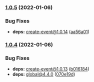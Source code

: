 ### [1.0.5](https://github.com/KenanY/trigger-event/compare/1.0.4...1.0.5) (2022-01-06)


### Bug Fixes

* **deps:** create-event@1.0.14 ([aa56a01](https://github.com/KenanY/trigger-event/commit/aa56a01883d2439627d57dbe550a4535de57bcbe))

### [1.0.4](https://github.com/KenanY/trigger-event/compare/1.0.3...1.0.4) (2022-01-06)


### Bug Fixes

* **deps:** create-event@1.0.13 ([b016184](https://github.com/KenanY/trigger-event/commit/b016184397861d0b023f00a1eab606f30b3e1c0d))
* **deps:** global@4.4.0 ([070e19d](https://github.com/KenanY/trigger-event/commit/070e19d9e366053b6ede6d7ddc8a4e5bb417d2de))
